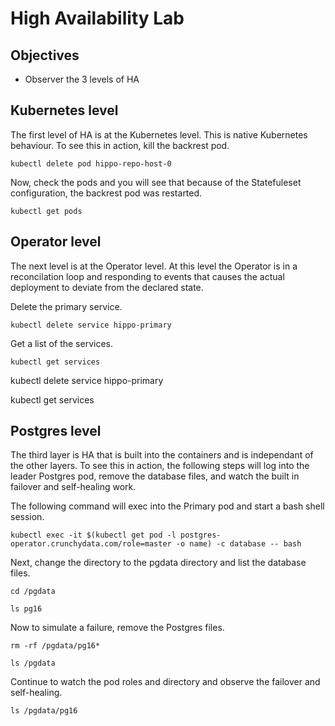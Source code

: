# High Availability Lab

## Objectives

- Observer the 3 levels of HA

## Kubernetes level

The first level of HA is at the Kubernetes level.  This is native Kubernetes behaviour.
To see this in action, kill the backrest pod.

```shell
kubectl delete pod hippo-repo-host-0
```

Now, check the pods and you will see that because of the Statefuleset configuration, the
backrest pod was restarted.

```shell
kubectl get pods
```

## Operator level

The next level is at the Operator level.  At this level the Operator is in a reconcilation loop
and responding to events that causes the actual deployment to deviate  from the declared state.

Delete the primary service.

```shell
kubectl delete service hippo-primary
```

Get a list of the services.

```shell
kubectl get services
```

kubectl delete service hippo-primary

kubectl get services

## Postgres level

The third layer is HA that is built into the containers and is independant of the other layers.
To see this in action, the following steps will log into the leader Postgres pod, remove the
database files, and watch the built in failover and self-healing work.

The following command will exec into the Primary pod and start a bash shell session.

```shell
kubectl exec -it $(kubectl get pod -l postgres-operator.crunchydata.com/role=master -o name) -c database -- bash
```

Next, change the directory to the pgdata directory and list the database files.

```shell
cd /pgdata

ls pg16
```

Now to simulate a failure, remove the Postgres files.

```shell
rm -rf /pgdata/pg16*

ls /pgdata
```

Continue to watch the pod roles and directory and observe the failover and self-healing.

```shell
ls /pgdata/pg16
```
